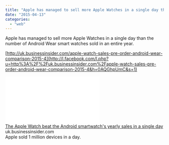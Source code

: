 ```yaml
---
title: "Apple has managed to sell more Apple Watches in a single day than the number of..."
date: "2015-04-13"
categories: 
  - "web"
---
```


Apple has managed to sell more Apple Watches in a single day than the number of Android Wear smart watches sold in an entire year.  
  
[http://uk.businessinsider.com/apple-watch-sales-pre-order-android-wear-comparison-2015-4](http://l.facebook.com/l.php?u=http%3A%2F%2Fuk.businessinsider.com%2Fapple-watch-sales-pre-order-android-wear-comparison-2015-4&h=0AQGhpUmC&s=1)  
  
[![](images/safe_image.php?d=AQCsAxaiVGeArxtf&w=158&h=158&url=http%3A%2F%2Fstatic3.uk.businessinsider.com%2Fimage%2F552b7c72833c9efc7ac84026%2Fthe-apple-watch-beat-the-android-smartwatchs-yearly-sales-in-a-single-day.jpg)](http://l.facebook.com/l.php?u=http%3A%2F%2Fuk.businessinsider.com%2Fapple-watch-sales-pre-order-android-wear-comparison-2015-4&h=OAQHhbufq&s=1)  
[The Apple Watch beat the Android smartwatch's yearly sales in a single day](http://l.facebook.com/l.php?u=http%3A%2F%2Fuk.businessinsider.com%2Fapple-watch-sales-pre-order-android-wear-comparison-2015-4&h=sAQHhp4LQ&s=1)  
uk.businessinsider.com  
Apple sold 1 million devices in a day.
